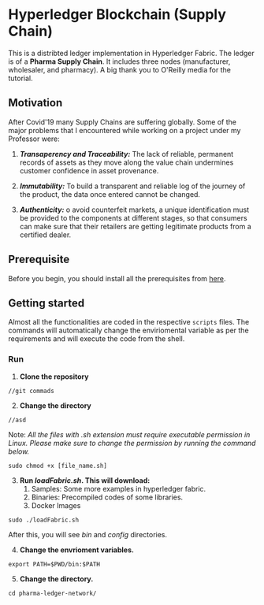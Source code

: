 # Hyperledger Blockchain (Supply Chain)
This is a distribted ledger implementation in Hyperledger Fabric. The ledger is of a **Pharma Supply Chain**. It includes three nodes (manufacturer, wholesaler, and pharmacy). A big thank you to O'Reilly media for the tutorial.

## Motivation
After Covid'19 many Supply Chains are suffering globally. Some of the major problems that I encountered while working on a project under my Professor were: 
1. ***Transaperency and Traceability:*** The lack of reliable, permanent records of assets as they move along the value chain undermines customer confidence in asset provenance.

2. ***Immutability:***   To build a transparent and reliable log of the journey of the product, the data once entered cannot be changed.

3. ***Authenticity:*** o avoid counterfeit markets, a unique identification must be provided to the components at different stages, so that consumers can make sure that their retailers are getting legitimate products from a certified dealer.

## Prerequisite
Before you begin, you should install all the prerequisites from [here](https://hyperledger-fabric.readthedocs.io/en/release-2.2/prereqs.html). 


## Getting started
Almost all the functionalities are coded in the respective `scripts` files. The commands will automatically change the enviriomental variable as per the requirements and will execute the code from the shell.

### Run

1. **Clone the repository**
```
//git commads
```
2. **Change the directory**
```
//asd
```
Note: *All the files with .sh extension must require executable permission in Linux. Please make sure to change the permission by running the command below.*

```
sudo chmod +x [file_name.sh]
```


3.  **Run *loadFabric.sh*. This will download:**
    1. Samples: Some more examples in hyperledger fabric.
    2. Binaries: Precompiled codes of some libraries.
    3. Docker Images 
```
sudo ./loadFabric.sh
```
After this, you will see *bin* and *config* directories.


4. **Change the envrioment variables.**
```
export PATH=$PWD/bin:$PATH
```
5. **Change the directory.**
```
cd pharma-ledger-network/
```



